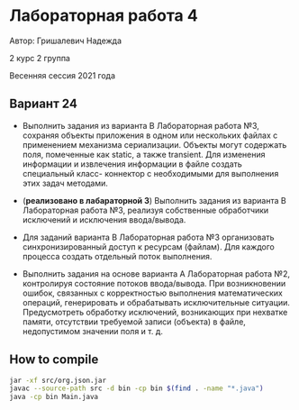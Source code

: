 # Лабораторная работа 4

Автор: Гришалевич Надежда

2 курс 2 группа

Весенняя сессия 2021 года

## Вариант 24

- Выполнить задания из варианта B Лабораторная работа №3, сохраняя объекты приложения в одном или нескольких файлах с применением механизма сериализации. Объекты могут содержать поля, помеченные как static, а также transient. Для изменения информации и извлечения информации в файле создать специальный класс- коннектор с необходимыми для выполнения этих задач методами.

- (**реализовано в лабараторной 3**) Выполнить задания из варианта В Лабораторная работа №3, реализуя собственные обработчики исключений и исключения ввода/вывода.

- Для заданий варианта В Лабораторная работа №3 организовать синхронизированный доступ к ресурсам (файлам). Для каждого процесса создать отдельный поток выполнения.

- Выполнить задания на основе варианта А Лабораторная работа №2, контролируя состояние потоков ввода/вывода. При возникновении ошибок, связанных с корректностью выполнения математических операций, генерировать и обрабатывать исключительные ситуации. Предусмотреть обработку исключений, возникающих при нехватке памяти, отсутствии требуемой записи (объекта) в файле, недопустимом значении поля и т. д.

## How to compile

```bash
jar -xf src/org.json.jar
javac --source-path src -d bin -cp bin $(find . -name "*.java")
java -cp bin Main.java
```
